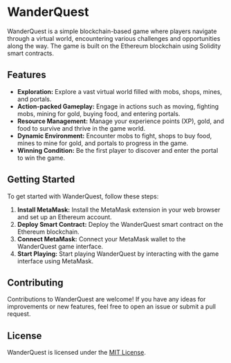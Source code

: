# WanderQuest

WanderQuest is a simple blockchain-based game where players navigate through a virtual world, encountering various challenges and opportunities along the way. The game is built on the Ethereum blockchain using Solidity smart contracts.

## Features

- **Exploration:** Explore a vast virtual world filled with mobs, shops, mines, and portals.
- **Action-packed Gameplay:** Engage in actions such as moving, fighting mobs, mining for gold, buying food, and entering portals.
- **Resource Management:** Manage your experience points (XP), gold, and food to survive and thrive in the game world.
- **Dynamic Environment:** Encounter mobs to fight, shops to buy food, mines to mine for gold, and portals to progress in the game.
- **Winning Condition:** Be the first player to discover and enter the portal to win the game.

## Getting Started

To get started with WanderQuest, follow these steps:

1. **Install MetaMask:** Install the MetaMask extension in your web browser and set up an Ethereum account.
2. **Deploy Smart Contract:** Deploy the WanderQuest smart contract on the Ethereum blockchain.
3. **Connect MetaMask:** Connect your MetaMask wallet to the WanderQuest game interface.
4. **Start Playing:** Start playing WanderQuest by interacting with the game interface using MetaMask.

## Contributing

Contributions to WanderQuest are welcome! If you have any ideas for improvements or new features, feel free to open an issue or submit a pull request.

## License

WanderQuest is licensed under the [MIT License](LICENSE).
